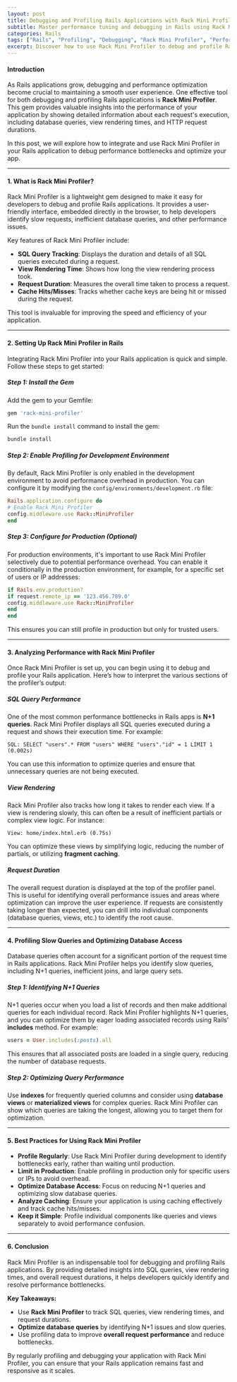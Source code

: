 ```yaml
---
layout: post
title: Debugging and Profiling Rails Applications with Rack Mini Profiler
subtitle: Master performance tuning and debugging in Rails using Rack Mini Profiler to boost your app's speed and efficiency
categories: Rails
tags: ["Rails", "Profiling", "Debugging", "Rack Mini Profiler", "Performance", "Optimization"]
excerpt: Discover how to use Rack Mini Profiler to debug and profile Rails applications, helping you identify performance bottlenecks and improve app efficiency.  
---
```


#### **Introduction**
As Rails applications grow, debugging and performance optimization become crucial to maintaining a smooth user experience. One effective tool for both debugging and profiling Rails applications is **Rack Mini Profiler**. This gem provides valuable insights into the performance of your application by showing detailed information about each request's execution, including database queries, view rendering times, and HTTP request durations.

In this post, we will explore how to integrate and use Rack Mini Profiler in your Rails application to debug performance bottlenecks and optimize your app.

---

#### **1. What is Rack Mini Profiler?**
Rack Mini Profiler is a lightweight gem designed to make it easy for developers to debug and profile Rails applications. It provides a user-friendly interface, embedded directly in the browser, to help developers identify slow requests, inefficient database queries, and other performance issues.

Key features of Rack Mini Profiler include:
- **SQL Query Tracking**: Displays the duration and details of all SQL queries executed during a request.
- **View Rendering Time**: Shows how long the view rendering process took.
- **Request Duration**: Measures the overall time taken to process a request.
- **Cache Hits/Misses**: Tracks whether cache keys are being hit or missed during the request.

This tool is invaluable for improving the speed and efficiency of your application.

---

#### **2. Setting Up Rack Mini Profiler in Rails**
Integrating Rack Mini Profiler into your Rails application is quick and simple. Follow these steps to get started:

##### **Step 1: Install the Gem**
Add the gem to your Gemfile:  
```rb  
gem 'rack-mini-profiler'  
```

Run the `bundle install` command to install the gem:  
```sh  
bundle install  
```

##### **Step 2: Enable Profiling for Development Environment**
By default, Rack Mini Profiler is only enabled in the development environment to avoid performance overhead in production. You can configure it by modifying the `config/environments/development.rb` file:  
```ruby  
Rails.application.configure do
# Enable Rack Mini Profiler
config.middleware.use Rack::MiniProfiler  
end  
```

##### **Step 3: Configure for Production (Optional)**
For production environments, it's important to use Rack Mini Profiler selectively due to potential performance overhead. You can enable it conditionally in the production environment, for example, for a specific set of users or IP addresses:  
```ruby  
if Rails.env.production?  
if request.remote_ip == '123.456.789.0'  
config.middleware.use Rack::MiniProfiler  
end  
end  
```

This ensures you can still profile in production but only for trusted users.

---

#### **3. Analyzing Performance with Rack Mini Profiler**
Once Rack Mini Profiler is set up, you can begin using it to debug and profile your Rails application. Here’s how to interpret the various sections of the profiler’s output:

##### **SQL Query Performance**
One of the most common performance bottlenecks in Rails apps is **N+1 queries**. Rack Mini Profiler displays all SQL queries executed during a request and shows their execution time. For example:  
```  
SQL: SELECT "users".* FROM "users" WHERE "users"."id" = 1 LIMIT 1 (0.002s)  
```  
You can use this information to optimize queries and ensure that unnecessary queries are not being executed.

##### **View Rendering**
Rack Mini Profiler also tracks how long it takes to render each view. If a view is rendering slowly, this can often be a result of inefficient partials or complex view logic. For instance:  
```  
View: home/index.html.erb (0.75s)  
```  
You can optimize these views by simplifying logic, reducing the number of partials, or utilizing **fragment caching**.

##### **Request Duration**
The overall request duration is displayed at the top of the profiler panel. This is useful for identifying overall performance issues and areas where optimization can improve the user experience. If requests are consistently taking longer than expected, you can drill into individual components (database queries, views, etc.) to identify the root cause.

---

#### **4. Profiling Slow Queries and Optimizing Database Access**
Database queries often account for a significant portion of the request time in Rails applications. Rack Mini Profiler helps you identify slow queries, including N+1 queries, inefficient joins, and large query sets.

##### **Step 1: Identifying N+1 Queries**
N+1 queries occur when you load a list of records and then make additional queries for each individual record. Rack Mini Profiler highlights N+1 queries, and you can optimize them by eager loading associated records using Rails’ **includes** method. For example:  
```ruby  
users = User.includes(:posts).all  
```

This ensures that all associated posts are loaded in a single query, reducing the number of database requests.

##### **Step 2: Optimizing Query Performance**
Use **indexes** for frequently queried columns and consider using **database views** or **materialized views** for complex queries. Rack Mini Profiler can show which queries are taking the longest, allowing you to target them for optimization.

---

#### **5. Best Practices for Using Rack Mini Profiler**

- **Profile Regularly**: Use Rack Mini Profiler during development to identify bottlenecks early, rather than waiting until production.
- **Limit in Production**: Enable profiling in production only for specific users or IPs to avoid overhead.
- **Optimize Database Access**: Focus on reducing N+1 queries and optimizing slow database queries.
- **Analyze Caching**: Ensure your application is using caching effectively and track cache hits/misses.
- **Keep it Simple**: Profile individual components like queries and views separately to avoid performance confusion.

---

#### **6. Conclusion**
Rack Mini Profiler is an indispensable tool for debugging and profiling Rails applications. By providing detailed insights into SQL queries, view rendering times, and overall request durations, it helps developers quickly identify and resolve performance bottlenecks.

**Key Takeaways:**
- Use **Rack Mini Profiler** to track SQL queries, view rendering times, and request durations.
- **Optimize database queries** by identifying N+1 issues and slow queries.
- Use profiling data to improve **overall request performance** and reduce bottlenecks.

By regularly profiling and debugging your application with Rack Mini Profiler, you can ensure that your Rails application remains fast and responsive as it scales.

